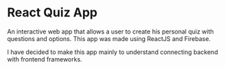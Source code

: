 # React Quiz App

An interactive web app that allows a user to create his personal quiz with questions and options.
This app was made using ReactJS and Firebase.

I have decided to make this app mainly to understand connecting backend with frontend frameworks.




